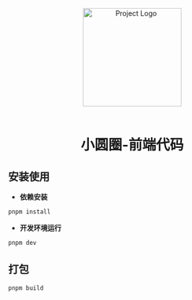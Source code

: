 <div align="center">
    <img src="https://pic.imgdb.cn/item/66a3ac61d9c307b7e9b6cf51.webp" alt="Project Logo" width="200"/>
    <br/> <br/>
    <h1>小圆圈-前端代码</h1>
</div>

## 安装使用

- **依赖安装**

```powershell
pnpm install
```

- **开发环境运行**

```powershell
pnpm dev
```

## 打包

```powershell
pnpm build
```

